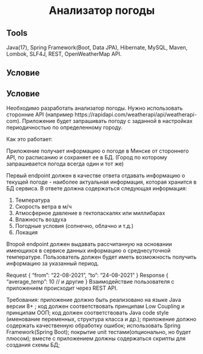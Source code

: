 <h1 align="center">Анализатор погоды</h1> 
<h2> Tools</h2>
Java(17), Spring Framework(Boot, Data JPA), Hibernate, MySQL, Maven, Lombok, SLF4J, REST, OpenWeatherMap API.
<h2> Условие</h2>
<h2> </h2>

<h2> Условие</h2>
Необходимо разработать анализатор погоды. Нужно использовать сторонние API (например https://rapidapi.com/weatherapi/api/weatherapi-com). Приложение будет запрашивать погоду с заданной в настройках периодичностью по определенному городу.

Как это работает:

Приложение получает информацию о погоде в Минске от стороннего API, по расписанию и сохраняет ее в БД.
(Город по которому запрашивается погода всегда один и тот же)

Первый endpoint должен в качестве ответа отдавать информацию о текущей погоде - наиболее актуальная информация, которая хранится в БД сервиса. В ответе должна содержаться следующая информация:

1) Температура
2) Скорость ветра в м/ч
3) Атмосферное давление в гектопаскалях или миллибарах
4) Влажность воздуха
5) Погодные условия (солнечно, облачно и т.д.)
6) Локация

Второй endpoint должен выдавать рассчитанную на основании имеющихся в сервисе данных информацию о среднесуточной температуре. Пользователь должен будет иметь возможность получить информацию за указанный период.

Request
{
“from”: “22-08-2021”,
“to”: “24-08-2021”
}
Response
{
“average_temp”: 10
// и другие
}
Взаимодействие пользователя с приложением происходит через REST API.

Требования:
приложение должно быть реализовано на языке Java версии 8+ ;
код должен соответствовать принципам Low Coupling и принципам ООП;
код должен соответствовать Java code style (именование переменных, структура класса и др.);
приложение должно содержать качественную обработку ошибок;
использовать Spring Framework(Spring Boot);
покрытие unit тестами(опционально, но будет плюсом);
вместе с приложением должны содержаться скрипты для создания схемы БД;


